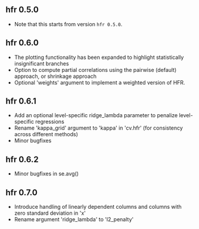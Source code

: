 ## hfr 0.5.0

- Note that this starts from version `hfr 0.5.0`.

## hfr 0.6.0

- The plotting functionality has been expanded to highlight statistically insignificant branches
- Option to compute partial correlations using the pairwise (default) approach, or shrinkage approach
- Optional 'weights' argument to implement a weighted version of HFR.

## hfr 0.6.1

- Add an optional level-specific ridge_lambda parameter to penalize level-specific regressions
- Rename 'kappa_grid' argument to 'kappa' in 'cv.hfr' (for consistency across different methods)
- Minor bugfixes

## hfr 0.6.2

- Minor bugfixes in se.avg()

## hfr 0.7.0

- Introduce handling of linearly dependent columns and columns with zero standard deviation in 'x'
- Rename argument 'ridge_lambda' to 'l2_penalty'
